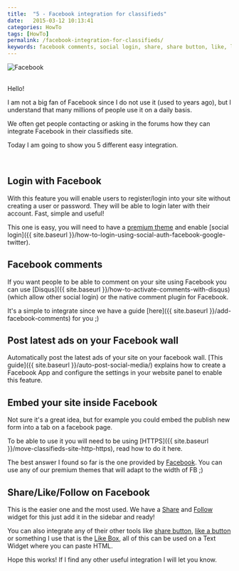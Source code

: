 ```yaml
---
title:  "5 - Facebook integration for classifieds"
date:   2015-03-12 10:13:41
categories: HowTo
tags: [HowTo]
permalink: /facebook-integration-for-classifieds/
keywords: facebook comments, social login, share, share button, like, like button
---
```

![Facebook](//open-classifieds.com/wp-content/uploads/2015/03/900x600xFacebook-likes.jpg.pagespeed.ic.lNCGQJxwu4.jpg) 

<br>
Hello! 

I am not a big fan of Facebook since I do not use it (used to years ago), but I understand that many millions of people use it on a daily basis. 

We often get people contacting or asking in the forums how they can integrate Facebook in their classifieds site. 

Today I am going to show you 5 different easy integration. 

<br>

## Login with Facebook

With this feature you will enable users to register/login into your site without creating a user or password. They will be able to login later with their account. Fast, simple and useful! 

This one is easy, you will need to have a [premium theme](http://selfhosted.yclas.com/) and enable [social login]({{ site.baseurl }}/how-to-login-using-social-auth-facebook-google-twitter). 



## Facebook comments

If you want people to be able to comment on your site using Facebook you can use [Disqus]({{ site.baseurl }}/how-to-activate-comments-with-disqus) (which allow other social login) or the native comment plugin for Facebook. 

It's a simple to integrate since we have a guide [here]({{ site.baseurl }}/add-facebook-comments) 
for you ;)


## Post latest ads on your Facebook wall

Automatically post the latest ads of your site on your facebook wall. [This guide]({{ site.baseurl }}/auto-post-social-media/) explains how to create a Facebook App and configure the settings in your website panel to enable this feature.
  

## Embed your site inside Facebook

Not sure it's a great idea, but for example you could embed the publish new form into a tab on a facebook page. 

To be able to use it you will need to be using [HTTPS]({{ site.baseurl }}/move-classifieds-site-http-https), read how to do it here. 

The best answer I found so far is the one provided by [Facebook](https://developers.facebook.com/docs/appsonfacebook/pagetabs). You can use any of our premium themes that will adapt to the width of FB ;) 


## Share/Like/Follow on Facebook

This is the easier one and the most used. We have a [Share](//docs.yclas.com/share-widget/) and [Follow](//docs.yclas.com/overview-of-widgets/) widget for this just add it in the sidebar and ready! 

You can also integrate any of their other tools like [share button](https://developers.facebook.com/docs/plugins/share-button), [like a button](https://developers.facebook.com/docs/plugins/like-button/) or something I use that is the [Like Box](https://developers.facebook.com/docs/plugins/like-box-for-pages), all of this can be used on a Text Widget where you can paste HTML.   

Hope this works! If I find any other useful integration I will let you know.


